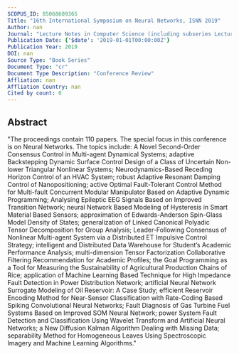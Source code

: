 ```yaml
---
SCOPUS_ID: 85068609365
Title: "16th International Symposium on Neural Networks, ISNN 2019"
Author: nan
Journal: "Lecture Notes in Computer Science (including subseries Lecture Notes in Artificial Intelligence and Lecture Notes in Bioinformatics)"
Publication Date: {'$date': '2019-01-01T00:00:00Z'}
Publication Year: 2019
DOI: nan
Source Type: "Book Series"
Document Type: "cr"
Document Type Description: "Conference Review"
Affliation: nan
Affliation Country: nan
Cited by count: 0
---
```


## Abstract
"The proceedings contain 110 papers. The special focus in this conference is on Neural Networks. The topics include: A Novel Second-Order Consensus Control in Multi-agent Dynamical Systems; adaptive Backstepping Dynamic Surface Control Design of a Class of Uncertain Non-lower Triangular Nonlinear Systems; Neurodynamics-Based Receding Horizon Control of an HVAC System; robust Adaptive Resonant Damping Control of Nanopositioning; active Optimal Fault-Tolerant Control Method for Multi-fault Concurrent Modular Manipulator Based on Adaptive Dynamic Programming; Analysing Epileptic EEG Signals Based on Improved Transition Network; neural Network Based Modeling of Hysteresis in Smart Material Based Sensors; approximation of Edwards-Anderson Spin-Glass Model Density of States; generalization of Linked Canonical Polyadic Tensor Decomposition for Group Analysis; Leader-Following Consensus of Nonlinear Multi-agent System via a Distributed ET Impulsive Control Strategy; intelligent and Distributed Data Warehouse for Student’s Academic Performance Analysis; multi-dimension Tensor Factorization Collaborative Filtering Recommendation for Academic Profiles; the Goal Programming as a Tool for Measuring the Sustainability of Agricultural Production Chains of Rice; application of Machine Learning Based Technique for High Impedance Fault Detection in Power Distribution Network; artificial Neural Network Surrogate Modeling of Oil Reservoir: A Case Study; efficient Reservoir Encoding Method for Near-Sensor Classification with Rate-Coding Based Spiking Convolutional Neural Networks; Fault Diagnosis of Gas Turbine Fuel Systems Based on Improved SOM Neural Network; power System Fault Detection and Classification Using Wavelet Transform and Artificial Neural Networks; a New Diffusion Kalman Algorithm Dealing with Missing Data; separability Method for Homogeneous Leaves Using Spectroscopic Imagery and Machine Learning Algorithms."
